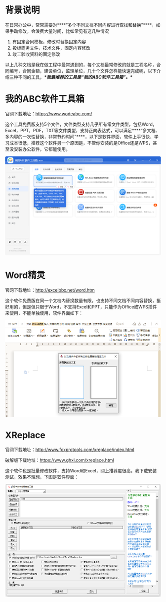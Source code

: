 # 背景说明

在日常办公中，常常需要对***\*“多个不同文档不同内容进行查找和替换”\****，如果手动修改，会浪费大量时间，比如常见有这几种情况

1. 有固定合同模板，修改时替换固定内容
2. 投标商务文件，技术文件，固定内容修改
3. 竣工验收资料的固定修改

以上几种文档是我在做工程中最常遇到的，每个文档最常修改的就是工程名称，合同编号，合同金额，建设单位，监理单位，几十个文件怎样能快速完成呢，以下介绍三种不同的工具，***\*我最推荐的工具是“我的ABC软件工具箱”。\****

# 我的ABC软件工具箱

官网下载地址：https://www.wodeabc.com/

这个工具免费版支持5个文件，文件类型支持几乎所有常文件类型，包括Word，Excel，PPT，PDF，TXT等文件类型，支持正向表达式，可以满足***\*“多文档、多内容的一次性替换，非常节约时间”\****，以下是软件界面，软件上手很快，学习成本很低，推荐这个软件另一个原因是，不管你安装的是Office还是WPS，甚至没安装办公软件，它都能使用。

![img](批处理/我的ABC软件工具箱.png)

# Word精灵

官网下载地址：http://excelbbx.net/word.htm

这个软件免费版在同一个文档内替换数量有限，也支持不同文档不同内容替换，挺好用的，但是但只限于Word，不支持Excel和PPT，只能作为Office或WPS插件来使用，不能单独使用，软件界面如下：

![img](批处理/WORD精灵.png)

# XReplace

官网下载地址：http://www.foxprotools.com/xreplace/index.html

破解版下载地址：https://www.ghxi.com/xreplace.html

这个软件也是批量修改软件，支持Word和Excel，网上推荐度很高，我下载安装测试，效果不理想，下图是软件界面：

![img](批处理/XReplace.png)

